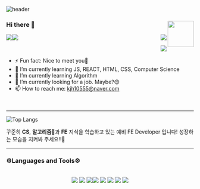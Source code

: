 ![header](https://capsule-render.vercel.app/api?type=waving&fontColor=black&color=auto&height=300&section=header&text=SteadyBoy's%20GitHub&fontSize=70&animation=twinkling&fontAlignY=40)
<div>

### Hi there 👋<img align="right" width="70" src="https://media.giphy.com/media/fSvqyvXn1M3btN8sDh/giphy.gif" />
<a href="https://github.com/Dev-steadyBoy"><img src="https://hits.seeyoufarm.com/api/count/incr/badge.svg?url=https%3A%2F%2Fgithub.com%2FDev-steadyBoy&count_bg=%23555555&title_bg=%23555555&icon=github.svg&icon_color=%23E7E7E7&title=Github&edge_flat=false"/></a><a href="https://blog.naver.com/dev_drp"><img src="https://img.shields.io/badge/네이버블로그-03C75A?style=flat-square&logo=naver&logoColor=white"/>
</a>
<img align="right" src="https://img.shields.io/badge/FE devloper-black?style=flat-square&logo=dev.to&logoColor=white"/>

<img align='right' src="http://mazassumnida.wtf/api/v2/generate_badge?boj=kjh10555">
<br>

- ⚡ Fun fact: Nice to meet you🥰
- 🌱 I’m currently learning JS, REACT, HTML, CSS, Computer Science
- 🌱 I’m currently learning Algorithm
- 🔭 I’m currently looking for a job. Maybe?😊
- 📫 How to reach me: kjh10555@naver.com
</div>

<br>

---

![Top Langs](https://github-readme-stats.vercel.app/api/top-langs/?username=Dev-steadyBoy&layout=compact)

꾸준히 **CS**, **알고리즘**📖과 **FE** 지식을 학습하고 있는 예비 FE Developer 입니다!  성장하는 모습을 지켜봐 주세요!!🌱
<br>

--- 

### ⚙️Languages and Tools⚙️
<br>
<div align="center">
<img src="https://img.shields.io/badge/HTML-E34F26?style=flat-square&logo=HTML5&logoColor=white"/>
<img src="https://img.shields.io/badge/CSS3-1572B6?style=flat-square&logo=CSS3&logoColor=white"/>
<img src="https://img.shields.io/badge/JavaScript-F7DF1E?style=flat-square&logo=JavaScript&logoColor=white"/><img src="https://img.shields.io/badge/React-61DAFB?style=flat-square&logo=React&logoColor=black"/>
<img src="https://img.shields.io/badge/Github-181717?style=flat-square&logo=Github&logoColor=white"/> 
<img  src="https://img.shields.io/badge/Git-F05032?style=flat-square&logo=Git&logoColor=black"/>
<img src="https://img.shields.io/badge/Nblog-03C75A?style=flat-square&logo=Naver&logoColor=white"/>
<img src="https://img.shields.io/badge/Visual Studio Code-007ACC?style=flat-square&logo=Visual Studio Code&logoColor=white"/>
</div> 

